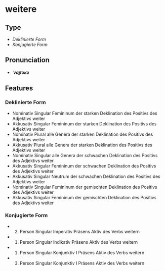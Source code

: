 # weitere
## Type
- _Deklinierte Form_
- _Konjugierte Form_
## Pronunciation
- **_ˈvaɪ̯təʁə_**
## Features
### Deklinierte Form
- Nominativ Singular Femininum der starken Deklination des Positivs des Adjektivs weiter
- Akkusativ Singular Femininum der starken Deklination des Positivs des Adjektivs weiter
- Nominativ Plural alle Genera der starken Deklination des Positivs des Adjektivs weiter
- Akkusativ Plural alle Genera der starken Deklination des Positivs des Adjektivs weiter
- Nominativ Singular alle Genera der schwachen Deklination des Positivs des Adjektivs weiter
- Akkusativ Singular Femininum der schwachen Deklination des Positivs des Adjektivs weiter
- Akkusativ Singular Neutrum der schwachen Deklination des Positivs des Adjektivs weiter
- Nominativ Singular Femininum der gemischten Deklination des Positivs des Adjektivs weiter
- Akkusativ Singular Femininum der gemischten Deklination des Positivs des Adjektivs weiter
### Konjugierte Form
- 2. Person Singular Imperativ Präsens Aktiv des Verbs weitern
- 1. Person Singular Indikativ Präsens Aktiv des Verbs weitern
- 1. Person Singular Konjunktiv I Präsens Aktiv des Verbs weitern
- 3. Person Singular Konjunktiv I Präsens Aktiv des Verbs weitern
